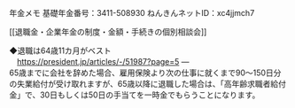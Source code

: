 年金メモ 基礎年金番号：3411-508930 ねんきんネットID：xc4jjmch7

  

[[退職金・企業年金の制度・金額・手続きの個別相談会]]

  

◆退職は64歳11カ月がベスト  
　https://president.jp/articles/-/51987?page=5 —  
65歳までに会社を辞めた場合、雇用保険より次の仕事に就くまで90〜150日分の失業給付が受け取れますが、65歳以降に退職した場合は、「高年齢求職者給付金」で、30日もしくは50日の手当てを一時金でもらうことになります。